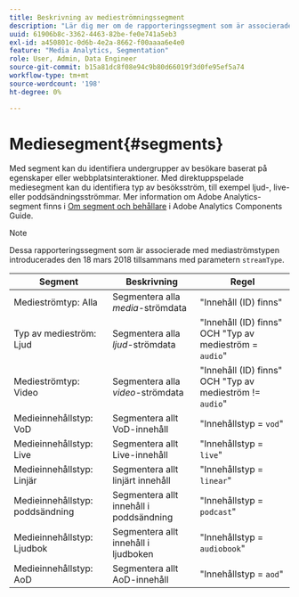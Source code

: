 ```yaml
---
title: Beskrivning av medieströmningssegment
description: "Lär dig mer om de rapporteringssegment som är associerade med mediaströmstyp, inklusive segment, beskrivning och regel för mediaströmstyp."
uuid: 61906b8c-3362-4463-82be-fe0e741a5eb3
exl-id: a450801c-0d6b-4e2a-8662-f00aaaa6e4e0
feature: "Media Analytics, Segmentation"
role: User, Admin, Data Engineer
source-git-commit: b15a81dc8f08e94c9b80d66019f3d0fe95ef5a74
workflow-type: tm+mt
source-wordcount: '198'
ht-degree: 0%

---
```


# Mediesegment{#segments}

Med segment kan du identifiera undergrupper av besökare baserat på egenskaper eller webbplatsinteraktioner. Med direktuppspelade mediesegment kan du identifiera typ av besöksström, till exempel ljud-, live- eller poddsändningsströmmar. Mer information om Adobe Analytics-segment finns i [Om segment och behållare](https://experienceleague.adobe.com/docs/analytics/components/segmentation/seg-overview.html?lang=en) i Adobe Analytics Components Guide.

>[!NOTE]
>
>Dessa rapporteringssegment som är associerade med mediaströmstypen introducerades den 18 mars 2018 tillsammans med parametern `streamType`.

| Segment | Beskrivning | Regel |
|---|---|---|
| Medieströmtyp: Alla | Segmentera alla *media*-strömdata | &quot;Innehåll (ID) finns&quot; |
| Typ av medieström: Ljud | Segmentera alla *ljud*-strömdata | &quot;Innehåll (ID) finns&quot; OCH &quot;Typ av medieström = `audio`&quot; |
| Medieströmtyp: Video | Segmentera alla *video*-strömdata | &quot;Innehåll (ID) finns&quot; OCH &quot;Typ av medieström != `audio`&quot; |
| Medieinnehållstyp: VoD | Segmentera allt VoD-innehåll | &quot;Innehållstyp = `vod`&quot; |
| Medieinnehållstyp: Live | Segmentera allt Live-innehåll | &quot;Innehållstyp = `live`&quot; |
| Medieinnehållstyp: Linjär | Segmentera allt linjärt innehåll | &quot;Innehållstyp = `linear`&quot; |
| Medieinnehållstyp: poddsändning | Segmentera allt innehåll i poddsändning | &quot;Innehållstyp = `podcast`&quot; |
| Medieinnehållstyp: Ljudbok | Segmentera allt innehåll i ljudboken | &quot;Innehållstyp = `audiobook`&quot; |
| Medieinnehållstyp: AoD | Segmentera allt AoD-innehåll | &quot;Innehållstyp = `aod`&quot; |
